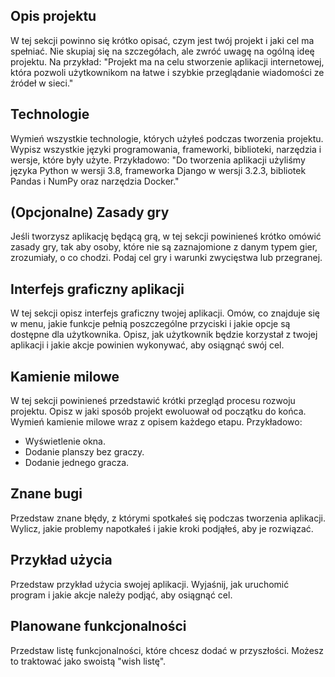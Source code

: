 ## Opis projektu

W tej sekcji powinno się krótko opisać, czym jest twój projekt i jaki cel ma spełniać. Nie skupiaj się na szczegółach, ale zwróć uwagę na ogólną ideę projektu. Na przykład: "Projekt ma na celu stworzenie aplikacji internetowej, która pozwoli użytkownikom na łatwe i szybkie przeglądanie wiadomości ze źródeł w sieci."

## Technologie

Wymień wszystkie technologie, których użyłeś podczas tworzenia projektu. Wypisz wszystkie języki programowania, frameworki, biblioteki, narzędzia i wersje, które były użyte. Przykładowo: "Do tworzenia aplikacji użyliśmy języka Python w wersji 3.8, frameworka Django w wersji 3.2.3, bibliotek Pandas i NumPy oraz narzędzia Docker."

## (Opcjonalne) Zasady gry

Jeśli tworzysz aplikację będącą grą, w tej sekcji powinieneś krótko omówić zasady gry, tak aby osoby, które nie są zaznajomione z danym typem gier, zrozumiały, o co chodzi. Podaj cel gry i warunki zwycięstwa lub przegranej.

## Interfejs graficzny aplikacji

W tej sekcji opisz interfejs graficzny twojej aplikacji. Omów, co znajduje się w menu, jakie funkcje pełnią poszczególne przyciski i jakie opcje są dostępne dla użytkownika. Opisz, jak użytkownik będzie korzystał z twojej aplikacji i jakie akcje powinien wykonywać, aby osiągnąć swój cel.

## Kamienie milowe

W tej sekcji powinieneś przedstawić krótki przegląd procesu rozwoju projektu. Opisz w jaki sposób projekt ewoluował od początku do końca. Wymień kamienie milowe wraz z opisem każdego etapu. Przykładowo:

* Wyświetlenie okna.
* Dodanie planszy bez graczy.
* Dodanie jednego gracza.
    
## Znane bugi

Przedstaw znane błędy, z którymi spotkałeś się podczas tworzenia aplikacji. Wylicz, jakie problemy napotkałeś i jakie kroki podjąłeś, aby je rozwiązać.

## Przykład użycia

Przedstaw przykład użycia swojej aplikacji. Wyjaśnij, jak uruchomić program i jakie akcje należy podjąć, aby osiągnąć cel.

## Planowane funkcjonalności

Przedstaw listę funkcjonalności, które chcesz dodać w przyszłości. Możesz to traktować jako swoistą "wish listę".
